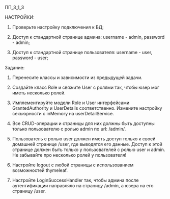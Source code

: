 ПП_3_1_3

НАСТРОЙКИ:

1. Проверьте настройку подключения к БД;

2. Доступ к стандартной странице админа: username - admin, password - admin;

3. Доступ к стандартной странице пользователя: username - user, password - user;

Задание:

1. Перенесите классы и зависимости из предыдущей задачи.

2. Создайте класс Role и свяжите User с ролями так, чтобы юзер мог иметь несколько ролей.

3. Имплементируйте модели Role и User интерфейсами GrantedAuthority и UserDetails соответственно. Измените настройку
   секьюрности с inMemory на userDetailService.

4. Все CRUD-операции и страницы для них должны быть доступны только пользователю с ролью admin по url: /admin/.

5. Пользователь с ролью user должен иметь доступ только к своей домашней странице /user, где выводятся его данные.
   Доступ к этой странице должен быть только у пользователей с ролью user и admin. Не забывайте про несколько ролей у
   пользователя!

6. Настройте logout с любой страницы с использованием возможностей thymeleaf.

7. Настройте LoginSuccessHandler так, чтобы админа после аутентификации направляло на страницу /admin, а юзера на его
   страницу /user.


